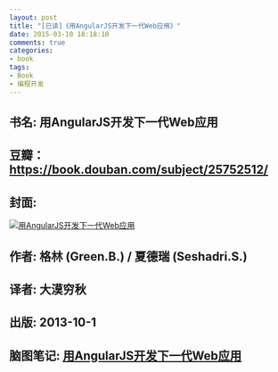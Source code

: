 ```yaml
---
layout: post
title: "[已读]《用AngularJS开发下一代Web应用》"
date: 2015-03-10 18:18:10
comments: true
categories: 
- book
tags: 
- Book 
- 编程开发
---
```


## 书名: 用AngularJS开发下一代Web应用
## 豆瓣：https://book.douban.com/subject/25752512/
## 封面: 

 [![用AngularJS开发下一代Web应用](https://img3.doubanio.com/lpic/s26540703.jpg)](http://naotu.baidu.com/file/6db3208f532be168e0947379d4002726?token=017f130c5ec87f2e)
## 作者: 格林 (Green.B.) / 夏德瑞 (Seshadri.S.) 
## 译者: 大漠穷秋  
## 出版: 2013-10-1
## 脑图笔记: [用AngularJS开发下一代Web应用](http://naotu.baidu.com/file/6db3208f532be168e0947379d4002726?token=017f130c5ec87f2e)